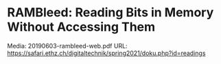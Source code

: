 # RAMBleed: Reading Bits in Memory Without Accessing Them

Media: 20190603-rambleed-web.pdf
URL: https://safari.ethz.ch/digitaltechnik/spring2021/doku.php?id=readings